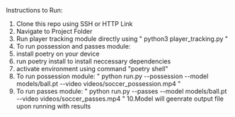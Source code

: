 Instructions to Run:
1. Clone this repo using SSH or HTTP Link
2. Navigate to Project Folder
3. Run player tracking module directly using " python3 player_tracking.py "
4. To run possession and passes module:
5. install poetry on your device
6. run poetry install to install neccessary dependencies
7. activate environment using command "poetry shell"
8. To run possession module: " python run.py --possession --model models/ball.pt --video videos/soccer_possession.mp4 "
9. To run passes module: " python run.py --passes --model models/ball.pt --video videos/soccer_passes.mp4 "
10.Model will geenrate output file upon running with results
